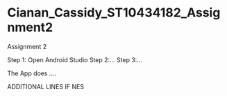 # Cianan_Cassidy_ST10434182_Assignment2
Assignment 2


Step 1: Open Android Studio
Step 2:...
Step 3:...

The App does ....

ADDITIONAL LINES IF NES
